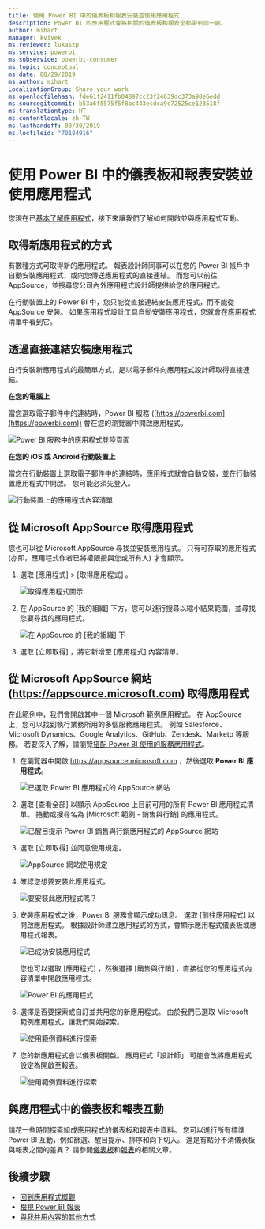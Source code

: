 ```yaml
---
title: 使用 Power BI 中的儀表板和報表安裝並使用應用程式
description: Power BI 的應用程式會將相關的儀表板和報表全都帶到同一處。
author: mihart
manager: kvivek
ms.reviewer: lukaszp
ms.service: powerbi
ms.subservice: powerbi-consumer
ms.topic: conceptual
ms.date: 08/29/2019
ms.author: mihart
LocalizationGroup: Share your work
ms.openlocfilehash: fde61f2411fb04897cc23f24639dc373a98e6edd
ms.sourcegitcommit: b53a6f5575f5f8bc443ecdca9c72525ce123518f
ms.translationtype: HT
ms.contentlocale: zh-TW
ms.lasthandoff: 08/30/2019
ms.locfileid: "70184916"
---
```

# <a name="install-and-use-apps-with-dashboards-and-reports-in-power-bi"></a>使用 Power BI 中的儀表板和報表安裝並使用應用程式
您現在已[基本了解應用程式](end-user-apps.md)，接下來讓我們了解如何開啟並與應用程式互動。 

## <a name="ways-to-get-a-new-app"></a>取得新應用程式的方式
有數種方式可取得新的應用程式。 報表設計師同事可以在您的 Power BI 帳戶中自動安裝應用程式，或向您傳送應用程式的直接連結。 而您可以前往 AppSource，並搜尋您公司內外應用程式設計師提供給您的應用程式。 

在行動裝置上的 Power BI 中，您只能從直接連結安裝應用程式，而不能從 AppSource 安裝。 如果應用程式設計工具自動安裝應用程式，您就會在應用程式清單中看到它。

## <a name="install-an-app-from-a-direct-link"></a>透過直接連結安裝應用程式
自行安裝新應用程式的最簡單方式，是以電子郵件向應用程式設計師取得直接連結。  

**在您的電腦上** 

當您選取電子郵件中的連結時，Power BI 服務 ([https://powerbi.com](https://powerbi.com)) 會在您的瀏覽器中開啟應用程式。 

![Power BI 服務中的應用程式登陸頁面](./media/end-user-app-view/power-bi-app-from-link.png)

**在您的 iOS 或 Android 行動裝置上** 

當您在行動裝置上選取電子郵件中的連結時，應用程式就會自動安裝，並在行動裝置應用程式中開啟。 您可能必須先登入。 

![行動裝置上的應用程式內容清單](./media/end-user-app-view/power-bi-ios.png)

## <a name="get-the-app-from-microsoft-appsource"></a>從 Microsoft AppSource 取得應用程式
您也可以從 Microsoft AppSource 尋找並安裝應用程式。 只有可存取的應用程式 (亦即，應用程式作者已將權限授與您或所有人) 才會顯示。

1. 選取 [應用程式]    > [取得應用程式]  。 
   
    ![取得應用程式圖示](./media/end-user-app-view/power-bi-get-app2.png)    
2. 在 AppSource 的 [我的組織]  下方，您可以進行搜尋以縮小結果範圍，並尋找您要尋找的應用程式。
   
    ![在 AppSource 的 [我的組織] 下](./media/end-user-app-view/power-bi-opportunity-app.png)
3. 選取 [立即取得]  ，將它新增至 [應用程式] 內容清單。 

## <a name="get-an-app-from-the-microsoft-appsource-website-httpsappsourcemicrosoftcom"></a>從 Microsoft AppSource 網站 (https://appsource.microsoft.com) 取得應用程式
在此範例中，我們會開啟其中一個 Microsoft 範例應用程式。 在 AppSource 上，您可以找到執行業務所用的多個服務應用程式。  例如 Salesforce、Microsoft Dynamics、Google Analytics、GitHub、Zendesk、Marketo 等服務。 若要深入了解，請瀏覽[搭配 Power BI 使用的服務應用程式](../service-connect-to-services.md)。 

1. 在瀏覽器中開啟 https://appsource.microsoft.com ，然後選取 **Power BI 應用程式**。

    ![已選取 Power BI 應用程式的 AppSource 網站  ](./media/end-user-apps/power-bi-appsource.png)


2. 選取 [查看全部]  以顯示 AppSource 上目前可用的所有 Power BI 應用程式清單。 捲動或搜尋名為 [Microsoft 範例 - 銷售與行銷]  的應用程式。

    ![已醒目提示 Power BI 銷售與行銷應用程式的 AppSource 網站  ](./media/end-user-apps/power-bi-appsource-samples.png)

3. 選取 [立即取得]  並同意使用規定。

    ![AppSource 網站使用規定 ](./media/end-user-apps/power-bi-permission.png)


4. 確認您想要安裝此應用程式。

    ![要安裝此應用程式嗎？  ](./media/end-user-apps/power-bi-app-install.png)

5. 安裝應用程式之後，Power BI 服務會顯示成功訊息。 選取 [前往應用程式]  以開啟應用程式。 根據設計師建立應用程式的方式，會顯示應用程式儀表板或應用程式報表。

    ![已成功安裝應用程式 ](./media/end-user-apps/power-bi-app-ready.png)

    您也可以選取 [應用程式]  ，然後選擇 [銷售與行銷]  ，直接從您的應用程式內容清單中開啟應用程式。

    ![Power BI 的應用程式](./media/end-user-apps/power-bi-apps.png)


6. 選擇是否要探索或自訂並共用您的新應用程式。 由於我們已選取 Microsoft 範例應用程式，讓我們開始探索。 

    ![使用範例資料進行探索](./media/end-user-apps/power-bi-explore.png)

7.  您的新應用程式會以儀表板開啟。 應用程式「設計師」  可能會改將應用程式設定為開啟至報表。  

    ![使用範例資料進行探索](./media/end-user-apps/power-bi-new-app.png)




## <a name="interact-with-the-dashboards-and-reports-in-the-app"></a>與應用程式中的儀表板和報表互動
請花一些時間探索組成應用程式的儀表板和報表中資料。 您可以進行所有標準 Power BI 互動，例如篩選、醒目提示、排序和向下切入。  還是有點分不清儀表板與報表之間的差異？  請參閱[儀表板](end-user-dashboards.md)和[報表](end-user-reports.md)的相關文章。  




## <a name="next-steps"></a>後續步驟
* [回到應用程式概觀](end-user-apps.md)
* [檢視 Power BI 報表](end-user-report-open.md)
* [與我共用內容的其他方式](end-user-shared-with-me.md)
